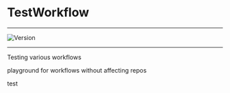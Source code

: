 # TestWorkflow

---


![Version](https://img.shields.io/badge/Version-2.0.60-brightgreen)


---

Testing various workflows

playground for workflows without affecting repos



test
